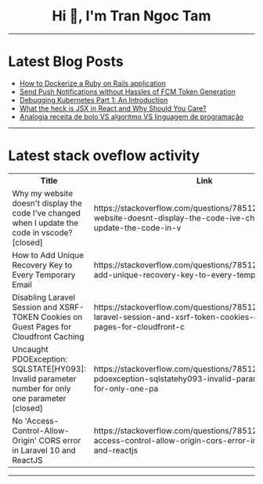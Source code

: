 <h1 align="center">Hi 👋, I'm Tran Ngoc Tam</h1>

---

# Latest Blog Posts 
<!-- BLOG-POST-LIST:START -->
- [How to Dockerize a Ruby on Rails application](https://dev.to/datarockets/how-to-dockerize-a-ruby-on-rails-application-4h81)
- [Send Push Notifications without Hassles of FCM Token Generation](https://dev.to/suprsend/send-push-notifications-without-hassles-of-fcm-token-generation-1n91)
- [Debugging Kubernetes Part 1: An Introduction](https://dev.to/codenameone/debugging-kubernetes-part-1-an-introduction-1l21)
- [What the heck is JSX in React and Why Should You Care?](https://dev.to/arnabsahawrk/what-the-heck-is-jsx-in-react-and-why-should-you-care-38f6)
- [Analogia receita de bolo VS algoritmo VS linguagem de programação](https://dev.to/devxbr/analogia-receita-de-bolo-vs-algoritmo-vs-linguagem-de-programacao-34he)
<!-- BLOG-POST-LIST:END -->

---

# Latest stack oveflow activity
<table>
  <tr><th>Title</th><th>Link</th></tr>
  <!-- STACKOVERFLOW:START --><tr><td>Why my website doesn&#39;t display the code I&#39;ve changed when I update the code in vscode? [closed]</td><td>https://stackoverflow.com/questions/78512412/why-my-website-doesnt-display-the-code-ive-changed-when-i-update-the-code-in-v</td></tr><tr><td>How to Add Unique Recovery Key to Every Temporary Email</td><td>https://stackoverflow.com/questions/78512390/how-to-add-unique-recovery-key-to-every-temporary-email</td></tr><tr><td>Disabling Laravel Session and XSRF-TOKEN Cookies on Guest Pages for Cloudfront Caching</td><td>https://stackoverflow.com/questions/78512347/disabling-laravel-session-and-xsrf-token-cookies-on-guest-pages-for-cloudfront-c</td></tr><tr><td>Uncaught PDOException: SQLSTATE[HY093]: Invalid parameter number for only one parameter [closed]</td><td>https://stackoverflow.com/questions/78512342/uncaught-pdoexception-sqlstatehy093-invalid-parameter-number-for-only-one-pa</td></tr><tr><td>No &#39;Access-Control-Allow-Origin&#39; CORS error in Laravel 10 and ReactJS</td><td>https://stackoverflow.com/questions/78512322/no-access-control-allow-origin-cors-error-in-laravel-10-and-reactjs</td></tr><!-- STACKOVERFLOW:END -->
</table>

---


